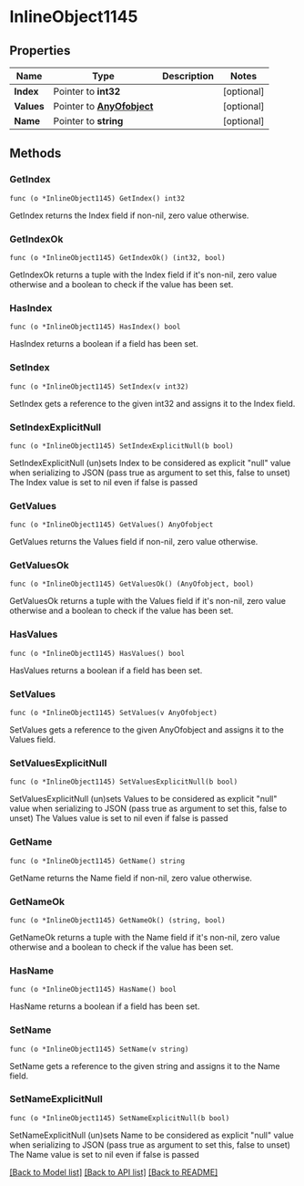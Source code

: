 # InlineObject1145

## Properties

Name | Type | Description | Notes
------------ | ------------- | ------------- | -------------
**Index** | Pointer to **int32** |  | [optional] 
**Values** | Pointer to [**AnyOfobject**](anyOf&lt;object&gt;.md) |  | [optional] 
**Name** | Pointer to **string** |  | [optional] 

## Methods

### GetIndex

`func (o *InlineObject1145) GetIndex() int32`

GetIndex returns the Index field if non-nil, zero value otherwise.

### GetIndexOk

`func (o *InlineObject1145) GetIndexOk() (int32, bool)`

GetIndexOk returns a tuple with the Index field if it's non-nil, zero value otherwise
and a boolean to check if the value has been set.

### HasIndex

`func (o *InlineObject1145) HasIndex() bool`

HasIndex returns a boolean if a field has been set.

### SetIndex

`func (o *InlineObject1145) SetIndex(v int32)`

SetIndex gets a reference to the given int32 and assigns it to the Index field.

### SetIndexExplicitNull

`func (o *InlineObject1145) SetIndexExplicitNull(b bool)`

SetIndexExplicitNull (un)sets Index to be considered as explicit "null" value
when serializing to JSON (pass true as argument to set this, false to unset)
The Index value is set to nil even if false is passed
### GetValues

`func (o *InlineObject1145) GetValues() AnyOfobject`

GetValues returns the Values field if non-nil, zero value otherwise.

### GetValuesOk

`func (o *InlineObject1145) GetValuesOk() (AnyOfobject, bool)`

GetValuesOk returns a tuple with the Values field if it's non-nil, zero value otherwise
and a boolean to check if the value has been set.

### HasValues

`func (o *InlineObject1145) HasValues() bool`

HasValues returns a boolean if a field has been set.

### SetValues

`func (o *InlineObject1145) SetValues(v AnyOfobject)`

SetValues gets a reference to the given AnyOfobject and assigns it to the Values field.

### SetValuesExplicitNull

`func (o *InlineObject1145) SetValuesExplicitNull(b bool)`

SetValuesExplicitNull (un)sets Values to be considered as explicit "null" value
when serializing to JSON (pass true as argument to set this, false to unset)
The Values value is set to nil even if false is passed
### GetName

`func (o *InlineObject1145) GetName() string`

GetName returns the Name field if non-nil, zero value otherwise.

### GetNameOk

`func (o *InlineObject1145) GetNameOk() (string, bool)`

GetNameOk returns a tuple with the Name field if it's non-nil, zero value otherwise
and a boolean to check if the value has been set.

### HasName

`func (o *InlineObject1145) HasName() bool`

HasName returns a boolean if a field has been set.

### SetName

`func (o *InlineObject1145) SetName(v string)`

SetName gets a reference to the given string and assigns it to the Name field.

### SetNameExplicitNull

`func (o *InlineObject1145) SetNameExplicitNull(b bool)`

SetNameExplicitNull (un)sets Name to be considered as explicit "null" value
when serializing to JSON (pass true as argument to set this, false to unset)
The Name value is set to nil even if false is passed

[[Back to Model list]](../README.md#documentation-for-models) [[Back to API list]](../README.md#documentation-for-api-endpoints) [[Back to README]](../README.md)


